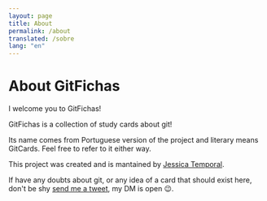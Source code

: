 ```yaml
---
layout: page
title: About
permalink: /about
translated: /sobre
lang: "en"
---
```


# About GitFichas

I welcome you to GitFichas!

GitFichas is a collection of study cards about git!

Its name comes from Portuguese version of the project and literary means GitCards. Feel free to refer to it either way.

This project was created and is mantained by [Jessica Temporal](https://jtemporal.com/).

If have any doubts about git, or any idea of a card that should exist here, don't be shy [send me a tweet](https://twitter.com/jesstemporal), my DM is open 😉.

<!--
Esse tema foi criado por [LeNPaul](https://github.com/LeNPaul) e você pode achar [o código fonte para o tema aqui](https://github.com/LeNPaul/portfolio-jekyll-theme/).
-->

